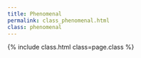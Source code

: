 ```yaml
---
title: Phenomenal
permalink: class_phenomenal.html
class: phenomenal
---
```


{% include class.html class=page.class %}
